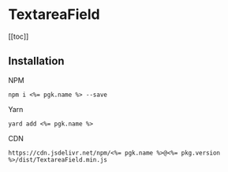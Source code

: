 # TextareaField

[[toc]]

## Installation

NPM

    npm i <%= pgk.name %> --save

Yarn

    yard add <%= pgk.name %>

CDN

    https://cdn.jsdelivr.net/npm/<%= pgk.name %>@<%= pkg.version %>/dist/TextareaField.min.js